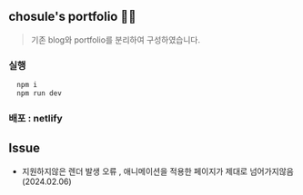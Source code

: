 ## chosule's portfolio 🙋‍♀️
> 기존 blog와 portfolio를 분리하여 구성하였습니다.

### 실행

```js
  npm i
  npm run dev
```

### 배포 : netlify 


## Issue
- 지원하지않은 렌더 발생 오류 , 애니메이션을 적용한 페이지가 제대로 넘어가지않음 (2024.02.06)
